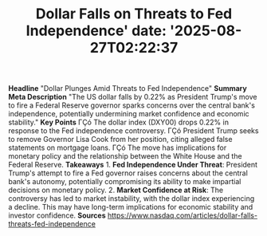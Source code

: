 ﻿---
title: "Dollar Falls on Threats to Fed Independence'
date: '2025-08-27T02:22:37"
category: "Markets"
summary: ""
slug: "dollar falls on threats to fed independence"
source_urls:
  - "https://www.nasdaq.com/articles/dollar-falls-threats-fed-independence"
seo:
  title: "Dollar Falls on Threats to Fed Independence | Hash n Hedge'
  description: '"
  keywords: ["news", "markets", "brief"]
---
**Headline** "Dollar Plunges Amid Threats to Fed Independence"  **Summary Meta Description** "The US dollar falls by 0.22% as President Trump's move to fire a Federal Reserve governor sparks concerns over the central bank's independence, potentially undermining market confidence and economic stability."  **Key Points**  ΓÇó The dollar index (DXY00) drops 0.22% in response to the Fed independence controversy. ΓÇó President Trump seeks to remove Governor Lisa Cook from her position, citing alleged false statements on mortgage loans. ΓÇó The move has implications for monetary policy and the relationship between the White House and the Federal Reserve.  **Takeaways**  1. **Fed Independence Under Threat**: President Trump's attempt to fire a Fed governor raises concerns about the central bank's autonomy, potentially compromising its ability to make impartial decisions on monetary policy. 2. **Market Confidence at Risk**: The controversy has led to market instability, with the dollar index experiencing a decline. This may have long-term implications for economic stability and investor confidence.  **Sources** https://www.nasdaq.com/articles/dollar-falls-threats-fed-independence 
